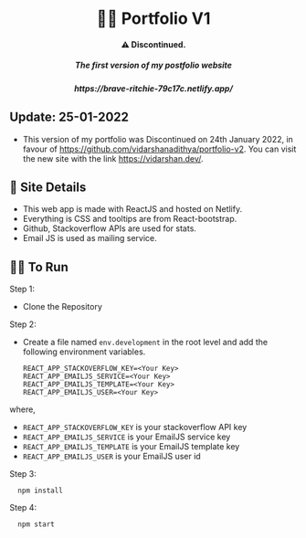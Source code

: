 <h1 align='center'>🧑‍💻 Portfolio V1</h1> 
<h4 align='center'>⚠️ Discontinued.</h4>

<h5 align='center'>The first version of my postfolio website</h5>
<h5 align='center'>https://brave-ritchie-79c17c.netlify.app/</h5>
   

## Update: 25-01-2022
- This version of my portfolio was Discontinued on 24th January 2022, in favour of https://github.com/vidarshanadithya/portfolio-v2. You can visit the new site with the link https://vidarshan.dev/.



## 💁 Site Details

- This web app is made with ReactJS and hosted on Netlify.
- Everything is CSS and tooltips are from React-bootstrap.
- Github, Stackoverflow APIs are used for stats.
- Email JS is used as mailing service.
 

## 🏃‍♂️ To Run

Step 1:

- Clone the Repository

Step 2: 
- Create a file named `env.development` in the root level and add the following environment variables.
    
    
      REACT_APP_STACKOVERFLOW_KEY=<Your Key>
      REACT_APP_EMAILJS_SERVICE=<Your Key>
      REACT_APP_EMAILJS_TEMPLATE=<Your Key>
      REACT_APP_EMAILJS_USER=<Your Key>

where, 
- `REACT_APP_STACKOVERFLOW_KEY` is your stackoverflow API key
- `REACT_APP_EMAILJS_SERVICE` is your EmailJS service key
- `REACT_APP_EMAILJS_TEMPLATE` is your EmailJS template key
- `REACT_APP_EMAILJS_USER` is your EmailJS user id



Step 3:

      npm install

Step 4:

      npm start
